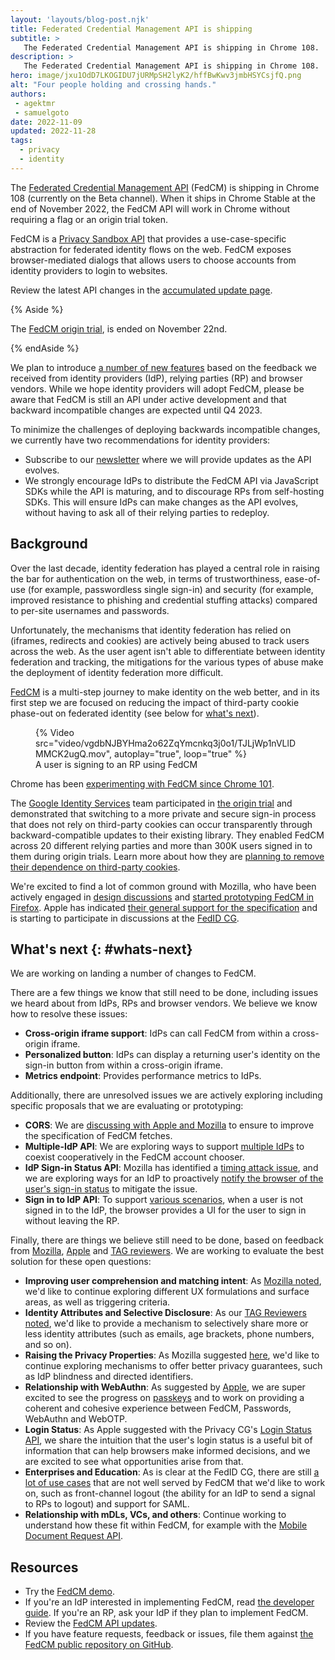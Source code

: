```yaml
---
layout: 'layouts/blog-post.njk'
title: Federated Credential Management API is shipping
subtitle: >
   The Federated Credential Management API is shipping in Chrome 108.
description: >
   The Federated Credential Management API is shipping in Chrome 108.
hero: image/jxu1OdD7LKOGIDU7jURMpSH2lyK2/hffBwKwv3jmbHSYCsjfQ.png
alt: "Four people holding and crossing hands."
authors:
 - agektmr
 - samuelgoto
date: 2022-11-09
updated: 2022-11-28
tags:
  - privacy
  - identity
---
```


The [Federated Credential Management API](/docs/privacy-sandbox/fedcm/) (FedCM) is shipping in Chrome 108 (currently on the Beta channel). When it ships in Chrome Stable at the end of November 2022, the FedCM API will work in Chrome without requiring a flag or an origin trial token.

FedCM is a [Privacy Sandbox API](/docs/privacy-sandbox/overview/) that provides a use-case-specific abstraction for federated identity flows on the web. FedCM exposes browser-mediated dialogs that allows users to choose accounts from identity providers to login to websites.

Review the latest API changes in the [accumulated update page](/docs/privacy-sandbox/fedcm-updates).

{% Aside %}

The [FedCM origin trial](/origintrials/#/view_trial/3977804370874990593), is
ended on November 22nd.

{% endAside %}

We plan to introduce [a number of new features](#whats-next) based on the
feedback we received from identity providers (IdP), relying parties (RP) and
browser vendors. While we hope identity providers will adopt FedCM, please be
aware that FedCM is still an API under active development and that backward
incompatible changes are expected until Q4 2023.

To minimize the challenges of deploying backwards incompatible changes, we
currently have two recommendations for identity providers:

-   Subscribe to our
    [newsletter](https://groups.google.com/g/fedcm-developer-newsletter) where
    we will provide updates as the API evolves.
-   We strongly encourage IdPs to distribute the FedCM API via JavaScript
    SDKs while the API is maturing, and to discourage RPs from self-hosting
    SDKs. This will ensure IdPs can make changes as the API evolves, without
    having to ask all of their relying parties to redeploy.

## Background

Over the last decade, identity federation has played a central role in raising
the bar for authentication on the web, in terms of trustworthiness, ease-of-use
(for example, passwordless single sign-in) and security (for example, improved
resistance to phishing and credential stuffing attacks) compared to per-site
usernames and passwords.

Unfortunately, the mechanisms that identity federation has relied on (iframes,
redirects and cookies) are actively being abused to track users across the web.
As the user agent isn't able to differentiate between identity federation and
tracking, the mitigations for the various types of abuse make the deployment of
identity federation more difficult.

[FedCM](https://fedidcg.github.io/FedCM) is a multi-step journey to make
identity on the web better, and in its
first step we are focused on reducing the impact of third-party cookie phase-out
on federated identity (see below for [what's next](#whats-next)).

<figure class="screenshot">
  {% Video
    src="video/vgdbNJBYHma2o62ZqYmcnkq3j0o1/TJLjWp1nVLlDMMCK2ugQ.mov",
    autoplay="true",
    loop="true"
  %}
  <figcaption>A user is signing to an RP using FedCM</figcaption>
</figure>

Chrome has been
[experimenting with FedCM since Chrome 101](/origintrials/#/view_trial/3977804370874990593).

The
[Google Identity Services](https://developers.google.com/identity/gsi/web/guides/overview)
team participated in
[the origin trial](/docs/web-platform/origin-trials/)
and demonstrated that switching to a more private and secure sign-in process
that does not rely on third-party cookies can occur transparently through
backward-compatible updates to their existing library. They enabled FedCM across
20 different relying parties and more than 300K users signed in to them during
origin trials. Learn more about how they are
[planning to remove their dependence on third-party cookies](https://developers.google.com/identity/gsi/web/guides/supported-browsers#third-party_cookies).

We're excited to find a lot of common ground with Mozilla, who have been
actively engaged in [design
discussions](https://github.com/fedidcg/FedCM/issues) and
[started prototyping FedCM in Firefox](https://bugzilla.mozilla.org/show_bug.cgi?id=1782066).
Apple has indicated
[their general support for the specification](https://lists.webkit.org/pipermail/webkit-dev/2022-March/032162.html)
and is starting to participate in discussions at the [FedID
CG](https://www.w3.org/community/fed-id/).

## What's next {: #whats-next}

We are working on landing a number of changes to FedCM.

There are a few things we know that still need to be done, including issues we
heard about from IdPs, RPs and browser vendors. We believe we know how to
resolve these issues:

-   **Cross-origin iframe support**: IdPs can call FedCM from within a
    cross-origin iframe.
-   **Personalized button**: IdPs can display a returning user's identity on
    the sign-in button from within a cross-origin iframe.
-   **Metrics endpoint**: Provides performance metrics to IdPs.

Additionally, there are unresolved issues we are actively exploring including
specific proposals that we are evaluating or prototyping:

-   **CORS**: We are [discussing with Apple and
    Mozilla](https://github.com/fedidcg/FedCM/issues/320) to ensure to improve
    the specification of FedCM fetches.
-   **Multiple-IdP API**: We are exploring ways to support [multiple
    IdPs](https://github.com/fedidcg/FedCM/issues/319) to coexist cooperatively
    in the FedCM account chooser.
-   **IdP Sign-in Status API**: Mozilla has identified a [timing attack
    issue](https://github.com/fedidcg/FedCM/issues/230), and we are exploring
    ways for an IdP to proactively
    [notify the browser of the user's sign-in status](https://fedidcg.github.io/FedCM/#the-idp-sign-in-status-api)
    to mitigate the issue.
-   **Sign in to IdP API**: To support [various
    scenarios](https://github.com/fedidcg/FedCM/issues/348), when a user is not
    signed in to the IdP, the browser provides a UI for the user to sign in
    without leaving the RP.

Finally, there are things we believe still need to be done, based on feedback
from
[Mozilla](https://github.com/mozilla/standards-positions/issues/618#issuecomment-1221964677),
[Apple](https://lists.webkit.org/pipermail/webkit-dev/2022-March/032162.html)
and
[TAG reviewers](https://github.com/w3ctag/design-reviews/issues/718#issue-1165654549).
We are working to evaluate the best solution for these open questions:

-   **Improving user comprehension and matching intent**: As
    [Mozilla noted](https://github.com/mozilla/standards-positions/issues/618#issuecomment-1221964677),
    we'd like to continue exploring different UX formulations and surface
    areas, as well as triggering criteria.
-   **Identity Attributes and Selective Disclosure**: As our
    [TAG Reviewers noted](https://github.com/w3ctag/design-reviews/issues/718#issuecomment-1171733526),
    we'd like to provide a mechanism to selectively share more or less identity
    attributes (such as emails, age brackets, phone numbers, and so on).
-   **Raising the Privacy Properties**: As Mozilla suggested
    [here](https://github.com/mozilla/standards-positions/issues/618#issuecomment-1221964677),
    we'd like to continue exploring mechanisms to offer better privacy
    guarantees, such as  IdP blindness and directed identifiers.
-   **Relationship with WebAuthn**: As suggested by
    [Apple](https://lists.webkit.org/pipermail/webkit-dev/2022-March/032162.html),
    we are super excited to see the progress on
    [passkeys](http://goo.gle/passkeys) and to work on providing a coherent and
    cohesive experience between FedCM, Passwords, WebAuthn and WebOTP.
-   **Login Status**: As Apple suggested with the Privacy CG's [Login Status
    API](https://github.com/privacycg/is-logged-in), we share the intuition
    that the user's login status is a useful bit of information that can help
    browsers make informed decisions, and we are excited to see what
    opportunities arise from that.
-   **Enterprises and Education**: As is clear at the FedID CG, there are
    still
    [a lot of use cases](https://github.com/fedidcg/use-case-library/blob/main/decision_tree_flows/login/Federated%20Login%20OIDC%20Oauth2%20Auth%20Code%20Flow.png)
    that are not well served by FedCM that we'd like to work on, such as
    front-channel logout (the ability for an IdP to send a signal to RPs to
    logout) and support for SAML.
-   **Relationship with mDLs, VCs, and others**: Continue working to understand how
    these fit within FedCM, for example with the
    [Mobile Document Request API](https://github.com/WICG/mobile-document-request-api).

## Resources

-   Try the [FedCM demo](https://fedcm-rp-demo.glitch.me/).
-   If you're an IdP interested in implementing FedCM, read
    [the developer guide](/docs/privacy-sandbox/fedcm/).
    If you're an RP, ask your IdP if they plan to implement FedCM.
-   Review the [FedCM API updates](/docs/privacy-sandbox/fedcm-updates/).
-   If you have feature requests, feedback or issues, file them against [the
    FedCM public repository on GitHub](https://github.com/fedidcg/FedCM/).
